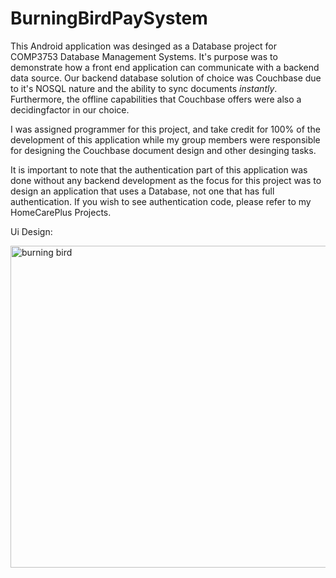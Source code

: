 # BurningBirdPaySystem

This Android application was desinged as a Database project for COMP3753 Database Management Systems. It's purpose was to demonstrate
how a front end application can communicate with a backend data source. Our backend database solution of choice was Couchbase due to it's
NOSQL nature and the ability to sync documents *instantly*. Furthermore, the offline capabilities that Couchbase offers were also a decidingfactor in our choice.

I was assigned programmer for this project, and take credit for 100% of the development of this application while my group members were
responsible for designing the Couchbase document design and other desinging tasks. 

It is important to note that the authentication part of this application was done without any backend development as the focus for this
project was to design an application that uses a Database, not one that has full authentication. If you wish to see authentication code,
please refer to my HomeCarePlus Projects.

Ui Design:

<img width="515" alt="burning bird" src="https://user-images.githubusercontent.com/45129610/53582487-f595b980-3b55-11e9-8b14-a6df598a5083.png">

